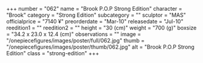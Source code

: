 +++
number = "062"
name = "Brook P.O.P Strong Edition"
character = "Brook"
category = "Strong Edition"
subcategory = ""
sculptor = "MAS"
officialprice = "7140 ¥"
preorderdate = "Mar-10"
releasedate = "Jul-10"
reedition1 = ""
reedition2 = ""
height = "30 (cm)"
weight = "700 (g)"
boxsize = "34.2 x 23.0 x 12.4 (cm)"
observations = ""
image = "/onepiecefigures/images/poster/full/062.jpg"
thumb = "/onepiecefigures/images/poster/thumb/062.jpg"
alt = "Brook P.O.P Strong Edition"
class = "strong-edition"
+++
